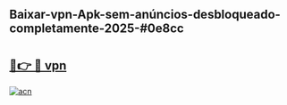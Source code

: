 ## Baixar-vpn-Apk-sem-anúncios-desbloqueado-completamente-2025-#0e8cc

# <h2><a href="https://ainizakaria.my?title=vpn&ref=20M">🔗👉 🔴 vpn</a></h2>

[![acn](https://github.com/user-attachments/assets/0f9c940e-d8b0-45ae-aac7-cd30a18b3e1c)](https://ainizakaria.my?title=vpn&ref=20M)

